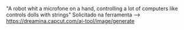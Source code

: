 "A robot whit a microfone on a hand, controlling a lot of computers like controls dolls with strings"
Solicitado na ferramenta --> https://dreamina.capcut.com/ai-tool/image/generate

